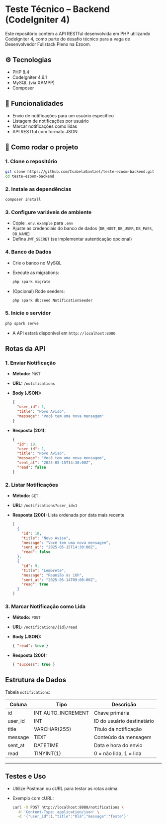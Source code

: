 # Teste Técnico – Backend (CodeIgniter 4)

Este repositório contém a API RESTful desenvolvida em PHP utilizando CodeIgniter 4, como parte do desafio técnico para a vaga de Desenvolvedor Fullstack Pleno na Ezoom.

## ⚙️ Tecnologias

- PHP 8.4
- CodeIgniter 4.6.1
- MySQL (via XAMPP)
- Composer

## 📌 Funcionalidades

- Envio de notificações para um usuário específico
- Listagem de notificações por usuário
- Marcar notificações como lidas
- API RESTful com formato JSON

## 🚀 Como rodar o projeto

### 1. Clone o repositório

```bash
git clone https://github.com/IsabelaGantzel/teste-ezoom-backend.git
cd teste-ezoom-backend
```

### 2. Instale as dependências

   ```bash
   composer install
   ```

### 3. Configure variáveis de ambiente

   * Copie `.env.example` para `.env`
   * Ajuste as credenciais do banco de dados (`DB_HOST`, `DB_USER`, `DB_PASS`, `DB_NAME`)
   * Defina `JWT_SECRET` (se implementar autenticação opcional)

### 4. Banco de Dados

   * Crie o banco no MySQL
   * Execute as migrations:

     ```bash
     php spark migrate
     ```
   * (Opcional) Rode seeders:

     ```bash
     php spark db:seed NotificationSeeder
     ```

### 5. Inicie o servidor

   ```bash
   php spark serve
   ```

   * A API estará disponível em `http://localhost:8080`

## Rotas da API

### 1. Enviar Notificação

* **Método:** `POST`
* **URL:** `/notifications`
* **Body (JSON):**

  ```json
  {
    "user_id": 1,
    "title": "Novo Aviso",
    "message": "Você tem uma nova mensagem"
  }
  ```
* **Resposta (201):**

  ```json
  {
    "id": 10,
    "user_id": 1,
    "title": "Novo Aviso",
    "message": "Você tem uma nova mensagem",
    "sent_at": "2025-05-15T14:30:00Z",
    "read": false
  }
  ```

### 2. Listar Notificações

* **Método:** `GET`
* **URL:** `/notifications?user_id=1`
* **Resposta (200):** Lista ordenada por data mais recente

  ```json
  [
    {
      "id": 10,
      "title": "Novo Aviso",
      "message": "Você tem uma nova mensagem",
      "sent_at": "2025-05-15T14:30:00Z",
      "read": false
    },
    {
      "id": 9,
      "title": "Lembrete",
      "message": "Reunião às 16h",
      "sent_at": "2025-05-14T09:00:00Z",
      "read": true
    }
  ]
  ```

### 3. Marcar Notificação como Lida

* **Método:** `POST`
* **URL:** `/notifications/{id}/read`
* **Body (JSON):**

  ```json
  { "read": true }
  ```
* **Resposta (200):**

  ```json
  { "success": true }
  ```

## Estrutura de Dados

Tabela `notifications`:

| Coluna   | Tipo                | Descrição                  |
| -------- | ------------------- | -------------------------- |
| id       | INT AUTO\_INCREMENT | Chave primária             |
| user\_id | INT                 | ID do usuário destinatário |
| title    | VARCHAR(255)        | Título da notificação      |
| message  | TEXT                | Conteúdo da mensagem       |
| sent\_at | DATETIME            | Data e hora do envio       |
| read     | TINYINT(1)          | 0 = não lida, 1 = lida     |

---

## Testes e Uso

* Utilize Postman ou cURL para testar as rotas acima.
* Exemplo com cURL:

  ```bash
  curl -X POST http://localhost:8080/notifications \
    -H 'Content-Type: application/json' \
    -d '{"user_id":1,"title":"Olá","message":"Teste"}'
  ```


